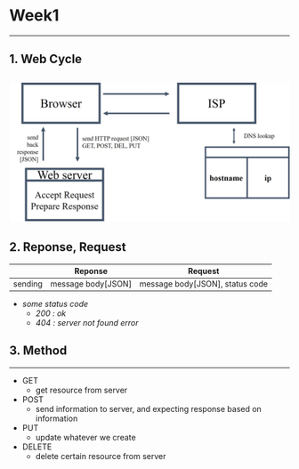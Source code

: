 # Week1
---
## 1. Web Cycle
![Alt text](./web_cycle.jpg)
---
## 2. Reponse, Request

|           | Reponse                |  Request                        |
|-----------|------------------------|---------------------------------|
|sending    | message body[JSON]     |message body[JSON], status code  |

* *some status code*
  - *200 : ok*
  - *404 : server not found error*

## 3. Method
---
* GET
  - get resource from server
* POST
  - send information to server, and expecting response based on information
* PUT
  - update whatever we create
* DELETE
  - delete certain resource from server
